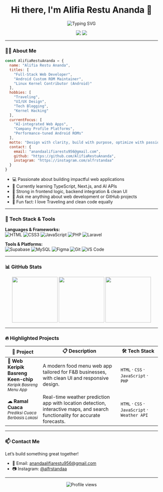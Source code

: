 
<h1 align="center">Hi there, I'm Alifia Restu Ananda 👋</h1>

<p align="center">
  <img src="https://readme-typing-svg.herokuapp.com?font=Fira+Code&weight=600&size=22&pause=1000&color=00F7FF&center=true&vCenter=true&width=440&lines=Full-stack+Web+Developer;Clean+Code+Enthusiast+☕;Lifelong+Learner+🧠;Building+Useful+Things+on+the+Web" alt="Typing SVG" />
</p>

<p align="center">
  <a href="https://github.com/AlifiaRestuAnanda"><img src="https://img.shields.io/github/followers/AlifiaRestuAnanda?label=Follow&style=social" /></a>
  <a href="mailto:anandaalifiarestu956@gmail.com"><img src="https://img.shields.io/badge/Email-Contact-red?style=flat&logo=gmail&logoColor=white" /></a>
</p>

---

### 👨‍💻 About Me

```js
const AlifiaRestuAnanda = {
  name: "Alifia Restu Ananda",
  titles: [
    "Full-Stack Web Developer",
    "Android Custom ROM Maintainer",
    "Linux Kernel Contributor (Android)"
  ],
  hobbies: [
    "Traveling",
    "UI/UX Design",
    "Tech Blogging",
    "Kernel Hacking"
  ],
  currentFocus: [
    "AI-integrated Web Apps",
    "Company Profile Platforms",
    "Performance-tuned Android ROMs"
  ],
  motto: "Design with clarity, build with purpose, optimize with passion.",
  contact: {
    email: "anandaalifiarestu956@gmail.com",
    github: "https://github.com/AlifiaRestuAnanda",
    instagram: "https://instagram.com/alfrstandaa"
  }
}
```

- 💻 Passionate about building impactful web applications  
- 🌱 Currently learning TypeScript, Next.js, and AI APIs  
- 🔧 Strong in frontend logic, backend integration & clean UI  
- 💬 Ask me anything about web development or GitHub projects  
- 🎸 Fun fact: I love Traveling and clean code equally

---

### 🚀 Tech Stack & Tools

**Languages & Frameworks:**  
![HTML](https://img.shields.io/badge/-HTML5-E34F26?style=flat&logo=html5&logoColor=white)
![CSS3](https://img.shields.io/badge/-CSS3-1572B6?style=flat&logo=css3)
![JavaScript](https://img.shields.io/badge/-JavaScript-F7DF1E?style=flat&logo=javascript&logoColor=000)
![PHP](https://img.shields.io/badge/-PHP-777BB4?style=flat&logo=php)
![Laravel](https://img.shields.io/badge/-Laravel-FF2D20?style=flat&logo=laravel&logoColor=white)

**Tools & Platforms:**  
![Supabase](https://img.shields.io/badge/-Supabase-3FCF8E?style=flat&logo=supabase&logoColor=white)
![MySQL](https://img.shields.io/badge/-MySQL-4479A1?style=flat&logo=mysql&logoColor=white)
![Figma](https://img.shields.io/badge/-Figma-F24E1E?style=flat&logo=figma)
![Git](https://img.shields.io/badge/-Git-F05032?style=flat&logo=git)
![VS Code](https://img.shields.io/badge/-VSCode-007ACC?style=flat&logo=visual-studio-code)

---

### 📊 GitHub Stats

<p align="center">
  <img src="https://github-readme-stats.vercel.app/api?username=AlifiaRestuAnanda&show_icons=true&theme=tokyonight" height="150" />
  <img src="https://github-readme-streak-stats.herokuapp.com?user=AlifiaRestuAnanda&theme=tokyonight" height="150"/>
  <img src="https://github-readme-stats.vercel.app/api/top-langs/?username=AlifiaRestuAnanda&layout=compact&theme=tokyonight" height="150" />
</p>

---

### 🔥 Highlighted Projects

| 🚀 Project | 📋 Description | 🛠️ Tech Stack |
|-----------|----------------|---------------|
| **🎯 Web Keripik Basreng Keen-chip** <br> <sup>*Keripik Basreng Menu App*</sup> | A modern food menu web app tailored for F&B businesses, with clean UI and responsive design. | `HTML` · `CSS` · `JavaScript` · `PHP` |
| **☁ Ramal Cuaca** <br> <sup>*Prediksi Cuaca Berbasis Lokasi*</sup> | Real-time weather prediction app with location detection, interactive maps, and search functionality for accurate forecasts. | `HTML` · `CSS` · `JavaScript` · `Weather API` |
---

### 📫 Contact Me

Let’s build something great together!

- 📧 Email: [anandaalifiarestu956@gmail.com](mailto:anandaalifiarestu956@gmail.com)  
- 📷 Instagram: [@alfrstandaa](https://instagram.com/alfrstandaa)

---

<p align="center">
  <img src="https://komarev.com/ghpvc/?username=AlifiaRestuAnanda&style=flat-square&color=blue" alt="Profile views"/>
</p>
